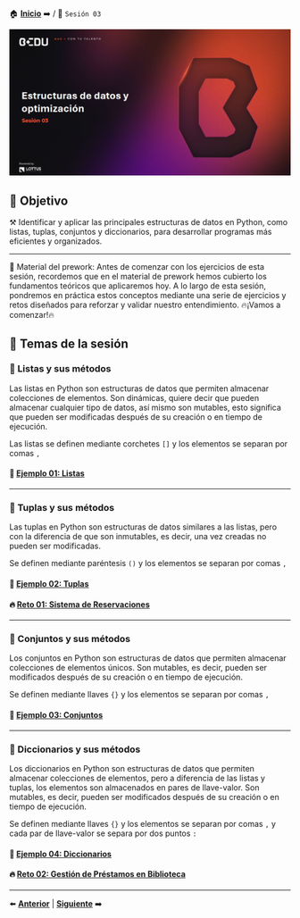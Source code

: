 🏠 [**Inicio**](../Readme.md) ➡️ / 📖 `Sesión 03`

<div align="center">
    <img src="Imagenes/S03_Bedu.png" alt="Sesion_03">
</div>

## 🎯 Objetivo

⚒️ Identificar y aplicar las principales estructuras de datos en Python, como listas, tuplas, conjuntos y diccionarios, para desarrollar programas más eficientes y organizados.

---

📘 Material del prework:
Antes de comenzar con los ejercicios de esta sesión, recordemos que en el material de prework hemos cubierto los fundamentos teóricos que aplicaremos hoy. A lo largo de esta sesión, pondremos en práctica estos conceptos mediante una serie de ejercicios y retos diseñados para reforzar y validar nuestro entendimiento. 🔥¡Vamos a comenzar!🔥

## 📂 Temas de la sesión

### 📖 Listas y sus métodos

Las listas en Python son estructuras de datos que permiten almacenar colecciones de elementos. Son dinámicas, quiere decir que pueden almacenar cualquier tipo de datos, así mismo son mutables, esto significa que pueden ser modificadas después de su creación o en tiempo de ejecución.

Las listas se definen mediante corchetes `[]` y los elementos se separan por comas `,`

#### 📜 **[Ejemplo 01: Listas](Ejemplo-01/Readme.md)**

---

### 📖 Tuplas y sus métodos

Las tuplas en Python son estructuras de datos similares a las listas, pero con la diferencia de que son inmutables, es decir, una vez creadas no pueden ser modificadas. 

Se definen mediante paréntesis `()` y los elementos se separan por comas `,`

#### 📜 **[Ejemplo 02: Tuplas](Ejemplo-02/Readme.md)**
#### 🔥 **[Reto 01: Sistema de Reservaciones](Reto-01/Readme.md)**
---

### 📖 Conjuntos y sus métodos

Los conjuntos en Python son estructuras de datos que permiten almacenar colecciones de elementos únicos. Son mutables, es decir, pueden ser modificados después de su creación o en tiempo de ejecución.

Se definen mediante llaves `{}` y los elementos se separan por comas `,`

#### 📜 **[Ejemplo 03: Conjuntos](Ejemplo-03/Readme.md)**

---

### 📖 Diccionarios y sus métodos

Los diccionarios en Python son estructuras de datos que permiten almacenar colecciones de elementos, pero a diferencia de las listas y tuplas, los elementos son almacenados en pares de llave-valor. Son mutables, es decir, pueden ser modificados después de su creación o en tiempo de ejecución.

Se definen mediante llaves `{}` y los elementos se separan por comas `,` y cada par de llave-valor se separa por dos puntos `:`

#### 📜 **[Ejemplo 04: Diccionarios](Ejemplo-04/Readme.md)**

#### 🔥 **[Reto 02: Gestión de Préstamos en Biblioteca](Reto-02/Readme.md)**
---

⬅️ [**Anterior**](../Readme.md) | [**Siguiente**](../Sesion-04/Readme.md) ➡️
